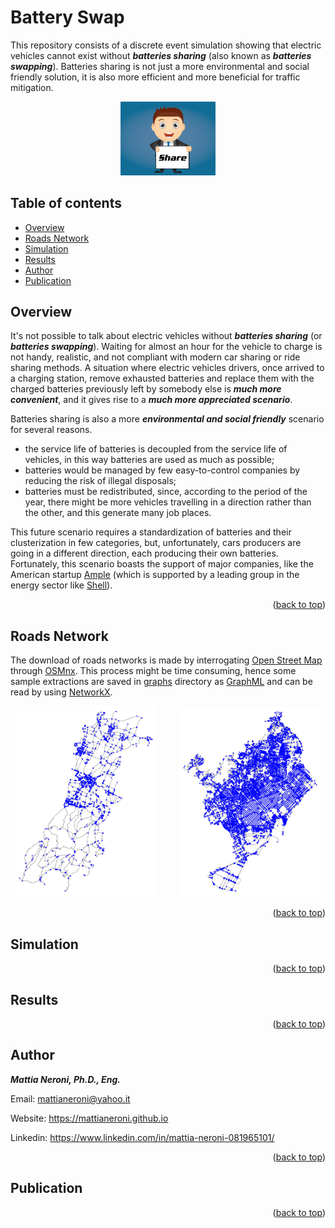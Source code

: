# Battery Swap

This repository consists of a discrete event simulation showing that electric vehicles cannot exist without ***batteries sharing*** (also known as ***batteries swapping***). Batteries sharing is not just a more environmental and social friendly solution, it is also more efficient and more beneficial for traffic mitigation.

<p align="center"><img src="/images/share.jpg" width="30%" height="30%"></p>

## Table of contents

- [Overview](#overview)
- [Roads Network](#roads-network)
- [Simulation](#simulation)
- [Results](#results)
- [Author](#author)
- [Publication](#publication)



## Overview

It's not possible to talk about electric vehicles without ***batteries sharing*** (or ***batteries swapping***). Waiting for almost an hour for the vehicle to charge is not handy, realistic, and not compliant with modern car sharing or ride sharing methods. 
A situation where electric vehicles drivers, once arrived to a charging station, remove exhausted batteries and replace them with the charged batteries previously left by somebody else is ***much more convenient***, and it gives rise to a ***much more appreciated scenario***.


Batteries sharing is also a more ***environmental and social friendly*** scenario for several reasons. 
- the service life of batteries is decoupled from the service life of vehicles, in this way batteries are used as much as possible; 
- batteries would be managed by few easy-to-control companies by reducing the risk of illegal disposals;
- batteries must be redistributed, since, according to the period of the year, there might be more vehicles travelling in a direction rather than the other, and this generate many job places.


This future scenario requires a standardization of batteries and their clusterization in few categories, but, unfortunately, cars producers are going in a different direction, each producing their own batteries. Fortunately, this scenario boasts the support of major companies, like the American startup [Ample](https://ample.com/) (which is supported by a leading group in the energy sector like [Shell](https://www.shell.com/)).

<p align="right">(<a href="#top">back to top</a>)</p>


## Roads Network

The download of roads networks is made by interrogating [Open Street Map](https://www.openstreetmap.org/#map=6/42.088/12.564) through [OSMnx](https://osmnx.readthedocs.io/en/stable/). This process might be time consuming, hence some sample extractions are saved in [graphs](/graphs/) directory as [GraphML](http://graphml.graphdrawing.org/) and can be read by using [NetworkX](https://networkx.org/).

<p align="center">
  <img src="/images/graph1.png" width="45%">
&nbsp; &nbsp; &nbsp; &nbsp;
  <img src="/images/graph2.png" width="45%">
</p>
<!-- ![graph1](/images/graph1.png)  ![graph2](/images/graph2.png) --> 

<p align="right">(<a href="#top">back to top</a>)</p>


## Simulation

<p align="right">(<a href="#top">back to top</a>)</p>

## Results

<p align="right">(<a href="#top">back to top</a>)</p>

## Author

***Mattia Neroni, Ph.D., Eng.***

Email: mattianeroni@yahoo.it

Website: https://mattianeroni.github.io

Linkedin: https://www.linkedin.com/in/mattia-neroni-081965101/


<p align="right">(<a href="#top">back to top</a>)</p>

## Publication

<p align="right">(<a href="#top">back to top</a>)</p>
